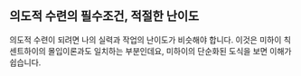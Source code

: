 ## 의도적 수련의 필수조건, 적절한 난이도
의도적 수련이 되려면 나의 실력과 작업의 난이도가 비슷해야 합니다. 이것은 미하이 칙센트하이의 몰입이론과도 일치하는 부분인데요, 미하이의 단순화된 도식을 보면 이해가 쉽습니다.
